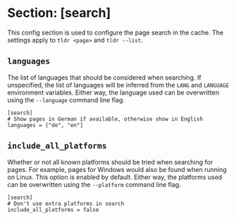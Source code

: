 # Section: \[search\]

This config section is used to configure the page search in the cache.
The settings apply to `tldr <page>` and `tldr --list`.

## `languages`

The list of languages that should be considered when searching.
If unspecified, the list of languages will be inferred from the `LANG` and `LANGUAGE` environment variables.
Either way, the language used can be overwritten using the `--language` command line flag.

    [search]
    # Show pages in German if available, otherwise show in English
    languages = ["de", "en"]

## `include_all_platforms`

Whether or not all known platforms should be tried when searching for pages.
For example, pages for Windows would also be found when running on Linux.
This option is enabled by default.
Either way, the platforms used can be overwritten using the `--platform` command line flag.

    [search]
    # Don't use extra platforms in search
    include_all_platforms = false
